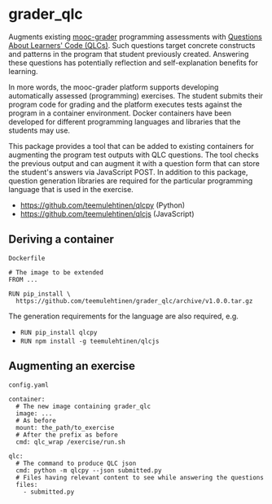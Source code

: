 # grader_qlc

Augments existing
[mooc-grader](https://github.com/apluslms/mooc-grader)
programming assessments with
[Questions About Learners' Code (QLCs)](https://doi.org/10.1109/ICPC52881.2021.00054).
Such questions target concrete constructs and patterns in the program that
student previously created. Answering these questions has potentially
reflection and self-explanation benefits for learning.

In more words, the mooc-grader platform supports developing automatically
assessed (programming) exercises. The student submits their program code for
grading and the platform executes tests against the program in a container
environment. Docker containers have been developed for different programming
languages and libraries that the students may use.

This package provides a tool that can be added to existing containers for
augmenting the program test outputs with QLC questions. The tool checks the
previous output and can augment it with a question form that can store the
student's answers via JavaScript POST. In addition to this package, question
generation libraries are required for the particular programming language that
is used in the exercise.

* https://github.com/teemulehtinen/qlcpy (Python)
* https://github.com/teemulehtinen/qlcjs (JavaScript)

## Deriving a container

`Dockerfile`

    # The image to be extended
    FROM ...

    RUN pip_install \
      https://github.com/teemulehtinen/grader_qlc/archive/v1.0.0.tar.gz

The generation requirements for the language are also required, e.g.

* `RUN pip_install qlcpy`
* `RUN npm install -g teemulehtinen/qlcjs`

## Augmenting an exercise

`config.yaml`

    container:
      # The new image containing grader_qlc
      image: ...
      # As before
      mount: the_path/to_exercise
      # After the prefix as before
      cmd: qlc_wrap /exercise/run.sh

    qlc:
      # The command to produce QLC json
      cmd: python -m qlcpy --json submitted.py
      # Files having relevant content to see while answering the questions
      files:
        - submitted.py

